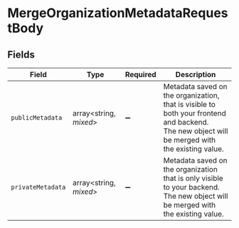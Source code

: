 # MergeOrganizationMetadataRequestBody


## Fields

| Field                                                                                                                                         | Type                                                                                                                                          | Required                                                                                                                                      | Description                                                                                                                                   |
| --------------------------------------------------------------------------------------------------------------------------------------------- | --------------------------------------------------------------------------------------------------------------------------------------------- | --------------------------------------------------------------------------------------------------------------------------------------------- | --------------------------------------------------------------------------------------------------------------------------------------------- |
| `publicMetadata`                                                                                                                              | array<string, *mixed*>                                                                                                                        | :heavy_minus_sign:                                                                                                                            | Metadata saved on the organization, that is visible to both your frontend and backend.<br/>The new object will be merged with the existing value. |
| `privateMetadata`                                                                                                                             | array<string, *mixed*>                                                                                                                        | :heavy_minus_sign:                                                                                                                            | Metadata saved on the organization that is only visible to your backend.<br/>The new object will be merged with the existing value.           |